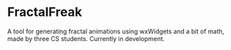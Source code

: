 # FractalFreak
A tool for generating fractal animations using wxWidgets and a bit of math, made by three CS students.
Currently in development.